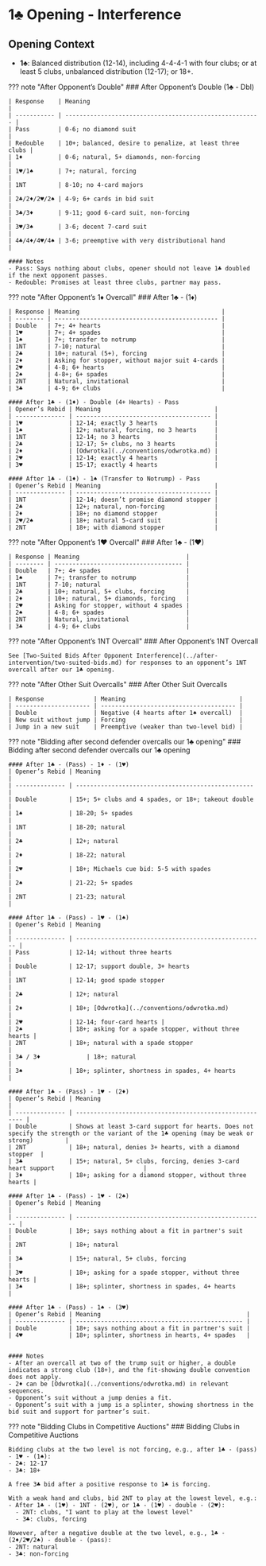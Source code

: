 # 1♣ Opening - Interference

## Opening Context

- **1♣**: Balanced distribution (12-14), including 4-4-4-1 with four clubs; or at least 5 clubs, unbalanced distribution (12-17); or 18+.

??? note "After Opponent’s Double"
    ### After Opponent’s Double (1♣ - Dbl)

    | Response    | Meaning                                                 |
    | ----------- | ------------------------------------------------------- |
    | Pass        | 0-6; no diamond suit                                    |
    | Redouble    | 10+; balanced, desire to penalize, at least three clubs |
    | 1♦          | 0-6; natural, 5+ diamonds, non-forcing                  |
    | 1♥/1♠       | 7+; natural, forcing                                    |
    | 1NT         | 8-10; no 4-card majors                                  |
    | 2♣/2♦/2♥/2♠ | 4-9; 6+ cards in bid suit                               |
    | 3♣/3♦       | 9-11; good 6-card suit, non-forcing                     |
    | 3♥/3♠       | 3-6; decent 7-card suit                                 |
    | 4♣/4♦/4♥/4♠ | 3-6; preemptive with very distributional hand           |

    #### Notes
    - Pass: Says nothing about clubs, opener should not leave 1♣ doubled if the next opponent passes.
    - Redouble: Promises at least three clubs, partner may pass.

??? note "After Opponent’s 1♦ Overcall"
    ### After 1♣ - (1♦)

    | Response | Meaning                                        |
    | -------- | ---------------------------------------------- |
    | Double   | 7+; 4+ hearts                                  |
    | 1♥       | 7+; 4+ spades                                  |
    | 1♠       | 7+; transfer to notrump                        |
    | 1NT      | 7-10; natural                                  |
    | 2♣       | 10+; natural (5+), forcing                     |
    | 2♦       | Asking for stopper, without major suit 4-cards |
    | 2♥       | 4-8; 6+ hearts                                 |
    | 2♠       | 4-8+; 6+ spades                                |
    | 2NT      | Natural, invitational                          |
    | 3♣       | 4-9; 6+ clubs                                  |

    #### After 1♣ - (1♦) - Double (4+ Hearts) - Pass
    | Opener’s Rebid | Meaning                                |
    | -------------- | -------------------------------------- |
    | 1♥             | 12-14; exactly 3 hearts                |
    | 1♠             | 12+; natural, forcing, no 3 hearts     |
    | 1NT            | 12-14; no 3 hearts                     |
    | 2♣             | 12-17; 5+ clubs, no 3 hearts           |
    | 2♦             | [Odwrotka](../conventions/odwrotka.md) |
    | 2♥             | 12-14; exactly 4 hearts                |
    | 3♥             | 15-17; exactly 4 hearts                |

    #### After 1♣ - (1♦) - 1♠ (Transfer to Notrump) - Pass
    | Opener’s Rebid | Meaning                                |
    | -------------- | -------------------------------------- |
    | 1NT            | 12-14; doesn’t promise diamond stopper |
    | 2♣             | 12+; natural, non-forcing              |
    | 2♦             | 18+; no diamond stopper                |
    | 2♥/2♠          | 18+; natural 5-card suit               |
    | 2NT            | 18+; with diamond stopper              |

??? note "After Opponent’s 1♥ Overcall"
    ### After 1♣ - (1♥)

    | Response | Meaning                              |
    | -------- | ------------------------------------ |
    | Double   | 7+; 4+ spades                        |
    | 1♠       | 7+; transfer to notrump              |
    | 1NT      | 7-10; natural                        |
    | 2♣       | 10+; natural, 5+ clubs, forcing      |
    | 2♦       | 10+; natural, 5+ diamonds, forcing   |
    | 2♥       | Asking for stopper, without 4 spades |
    | 2♠       | 4-8; 6+ spades                       |
    | 2NT      | Natural, invitational                |
    | 3♣       | 4-9; 6+ clubs                        |

??? note "After Opponent’s 1NT Overcall"
    ### After Opponent’s 1NT Overcall

    See [Two-Suited Bids After Opponent Interference](../after-intervention/two-suited-bids.md) for responses to an opponent’s 1NT overcall after our 1♣ opening.

??? note "After Other Suit Overcalls"
    ### After Other Suit Overcalls

    | Response              | Meaning                                |
    | --------------------- | -------------------------------------- |
    | Double                | Negative (4 hearts after 1♠ overcall)  |
    | New suit without jump | Forcing                                |
    | Jump in a new suit    | Preemptive (weaker than two-level bid) |

??? note "Bidding after second defender overcalls our 1♣ opening"
    ### Bidding after second defender overcalls our 1♣ opening

    #### After 1♣ - (Pass) - 1♦ - (1♥)
    | Opener’s Rebid | Meaning                                            |
    | -------------- | -------------------------------------------------- |
    | Double         | 15+; 5+ clubs and 4 spades, or 18+; takeout double |
    | 1♠             | 18-20; 5+ spades                                   |
    | 1NT            | 18-20; natural                                     |
    | 2♣             | 12+; natural                                       |
    | 2♦             | 18-22; natural                                     |
    | 2♥             | 18+; Michaels cue bid: 5-5 with spades             |
    | 2♠             | 21-22; 5+ spades                                   |
    | 2NT            | 21-23; natural                                     |

    #### After 1♣ - (Pass) - 1♥ - (1♠)
    | Opener’s Rebid | Meaning                                               |
    | -------------- | ----------------------------------------------------- |
    | Pass           | 12-14; without three hearts                           |
    | Double         | 12-17; support double, 3+ hearts                      |
    | 1NT            | 12-14; good spade stopper                             |
    | 2♣             | 12+; natural                                          |
    | 2♦             | 18+; [Odwrotka](../conventions/odwrotka.md)           |
    | 2♥             | 12-14; four-card hearts |
    | 2♠             | 18+; asking for a spade stopper, without three hearts |
    | 2NT            | 18+; natural with a spade stopper                     |
    | 3♣ / 3♦             | 18+; natural                                          |                                     
    | 3♠             | 18+; splinter, shortness in spades, 4+ hearts         |

    #### After 1♣ - (Pass) - 1♥ - (2♦)
    | Opener’s Rebid | Meaning                                                 |
    | -------------- | ------------------------------------------------------- |
    | Double         | Shows at least 3-card support for hearts. Does not specify the strength or the variant of the 1♣ opening (may be weak or strong)         |
    | 2NT            | 18+; natural, denies 3+ hearts, with a diamond stopper  |
    | 3♣             | 15+; natural, 5+ clubs, forcing, denies 3-card heart support                         |
    | 3♦             | 18+; asking for a diamond stopper, without three hearts |

    #### After 1♣ - (Pass) - 1♥ - (2♠)
    | Opener’s Rebid | Meaning                                               |
    | -------------- | ----------------------------------------------------- |
    | Double         | 18+; says nothing about a fit in partner's suit       |
    | 2NT            | 18+; natural                                          |
    | 3♣             | 15+; natural, 5+ clubs, forcing                       |
    | 3♥             | 18+; asking for a spade stopper, without three hearts |
    | 3♠             | 18+; splinter, shortness in spades, 4+ hearts         |

    #### After 1♣ - (Pass) - 1♠ - (3♥)
    | Opener’s Rebid | Meaning                                         |
    | -------------- | ----------------------------------------------- |
    | Double         | 18+; says nothing about a fit in partner's suit |
    | 4♥             | 18+; splinter, shortness in hearts, 4+ spades   |


    #### Notes
    - After an overcall at two of the trump suit or higher, a double indicates a strong club (18+), and the fit-showing double convention does not apply.
    - 2♦ can be [Odwrotka](../conventions/odwrotka.md) in relevant sequences.
    - Opponent’s suit without a jump denies a fit.
    - Opponent’s suit with a jump is a splinter, showing shortness in the bid suit and support for partner’s suit.

??? note "Bidding Clubs in Competitive Auctions"
    ### Bidding Clubs in Competitive Auctions

    Bidding clubs at the two level is not forcing, e.g., after 1♣ - (pass) - 1♥ - (1♠):  
    - 2♣: 12-17  
    - 3♣: 18+  

    A free 3♣ bid after a positive response to 1♣ is forcing.  

    With a weak hand and clubs, bid 2NT to play at the lowest level, e.g.:  
    - After 1♣ - (1♥) - 1NT - (2♥), or 1♣ - (1♥) - double - (2♥):  
      - 2NT: clubs, "I want to play at the lowest level"  
      - 3♣: clubs, forcing  

    However, after a negative double at the two level, e.g., 1♣ - (2♦/2♥/2♠) - double - (pass):  
    - 2NT: natural  
    - 3♣: non-forcing  